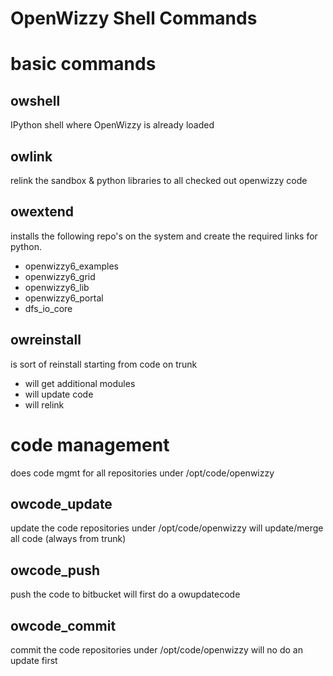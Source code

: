 # OpenWizzy Shell Commands

# basic commands

## owshell
IPython shell where OpenWizzy is already loaded 

## owlink
relink the sandbox & python libraries to all checked out openwizzy code

## owextend
installs the following repo's on the system and create the required links for python.

* openwizzy6_examples
* openwizzy6_grid
* openwizzy6_lib
* openwizzy6_portal
* dfs_io_core

## owreinstall

is sort of reinstall starting from code on trunk

* will get additional modules
* will update code
* will relink

# code management

does code mgmt for all repositories under /opt/code/openwizzy

## owcode_update
update the code repositories under /opt/code/openwizzy
will update/merge all code (always from trunk)

## owcode_push
push the code to bitbucket
will first do a owupdatecode

## owcode_commit
commit the code repositories under /opt/code/openwizzy
will no do an update first


